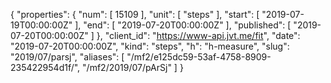 {
  "properties": {
    "num": [
      15109
    ],
    "unit": [
      "steps"
    ],
    "start": [
      "2019-07-19T00:00:00Z"
    ],
    "end": [
      "2019-07-20T00:00:00Z"
    ],
    "published": [
      "2019-07-20T00:00:00Z"
    ]
  },
  "client_id": "https://www-api.jvt.me/fit",
  "date": "2019-07-20T00:00:00Z",
  "kind": "steps",
  "h": "h-measure",
  "slug": "2019/07/parsj",
  "aliases": [
    "/mf2/e125dc59-53af-4758-8909-235422954d1f/",
    "/mf2/2019/07/pArSj"
  ]
}
